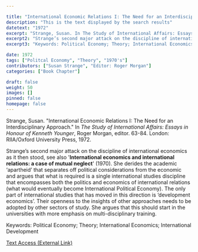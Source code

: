 ```yaml
---

title: "International Economic Relations I: The Need for an Interdisciplinary Approach"
description: "This is the text displayed by the search results"
datetext: "1972"
excerpt: "Strange, Susan. In The Study of International Affairs: Essays in Honour of Kenneth Younger, Roger Morgan, editor. 63-84. London: RIIA/Oxford University Press, 1972."
excerpt2: "Strange’s second major attack on the discipline of international economics as it then stood, see also 'International economics and international relations: a case of mutual neglect' (1970). She derides the academic ‘apartheid’ that separates off political considerations from the economic and argues that what is required is a single international studies discipline that encompasses both the politics and economics of international relations (what would eventually become International Political Economy). The only part of international studies that has moved in this direction is ‘development economics’. Their openness to the insights of other approaches needs to be adopted by other sectors of study. She argues that this should start in the universities with more emphasis on multi-disciplinary training."
excerpt3: "Keywords: Political Economy; Theory; International Economics; International Development"

date: 1972
tags: ["Politcal Economy", "Theory", "1970's"]
contributors: ["Susan Strange", "Editor: Roger Morgan"]
categories: ["Book Chapter"]

draft: false
weight: 50
images: []
pinned: false
homepage: false
---
```


Strange, Susan. "International Economic Relations I: The Need for an Interdisciplinary Approach." In *The Study of International Affairs: Essays in Honour of Kenneth Younger*, Roger Morgan, editor. 63-84. London: RIIA/Oxford University Press, 1972.

Strange’s second major attack on the discipline of international economics as it then stood, see also '<b>International economics and international relations: a case of mutual neglect</b>' (1970). She derides the academic ‘apartheid’ that separates off political considerations from the economic and argues that what is required is a single international studies discipline that encompasses both the politics and economics of international relations (what would eventually become International Political Economy). The only part of international studies that has moved in this direction is ‘development economics’. Their openness to the insights of other approaches needs to be adopted by other sectors of study. She argues that this should start in the universities with more emphasis on multi-disciplinary training.

Keywords: Political Economy; Theory; International Economics; International Development

[Text Access (External Link)](https://www.worldcat.org/title/1017189717)
